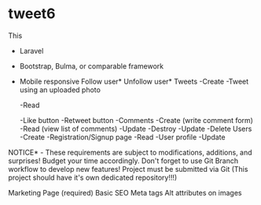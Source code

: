 # tweet6
This
- Laravel
- Bootstrap, Bulma, or comparable framework
- Mobile responsive
Follow user*
Unfollow user*
Tweets
    -Create
    -Tweet using an uploaded photo
    
   
    -Read
    
    -Like button
    -Retweet button
    -Comments
    -Create (write comment form)
    -Read (view list of comments)
    -Update
    -Destroy
    -Update
    -Delete
Users
    -Create
    -Registration/Signup page
    -Read
    -User profile
    -Update

NOTICE* - These requirements are subject to modifications, additions, and surprises! Budget your time accordingly.  Don't forget to use Git Branch workflow to develop new features!  Project must be submitted via Git (This project should have it's own dedicated repository!!!)
 
Marketing Page (required)
Basic SEO
Meta tags
Alt attributes on images
<title>
Proper use of <h#> heading tags
Well formatted written page content.
The marketing page should persuade me to want to use your Tweeter application.  Tell me about features, benefits, and why I should use your platform!

 
 
Utilize ScrollMagic or a comparable JavaScript library to animate page elements as scrolling occurs
http://scrollmagic.io/
 (Links to an external site.)
Links to an external site.
 
Example: https://www.kitkat.com/android/#/techspec
 (Links to an external site.)
Links to an external site.
 
 
Utilize Bulma or Bootstrap 4 CSS Library (JS library optional if using Bootstrap)
https://getbootstrap.com/
 (Links to an external site.)
Links to an external site.
 
https://bulma.io/
 (Links to an external site.)
Links to an external site.


 
Fully mobile responsive (from phone to desktop size)
 
No pre-made templates allowed for this one. Build from scratch.  
 
 
Tweeter additions (required):
Complete list of personalized feedback items that you received after part 1.
 
GIF Comments
Your Vue Giphy Search module must be integrated in to Tweeter
Users should be able to make comments that use GIF images instead of text.
 
AJAX Like button
Use AJAX to update the like count in the database
Update the displayed like count without a refresh
Be able to "unlike" as well
There should be a visual indication that you have liked a post.  
 
Paginate Tweets (on feed and anywhere else they are displayed)
See: https://laravel.com/docs/5.6/pagination
 (Links to an external site.)
Links to an external site.
 
Note! If you choose to infinite scrolling, then traditional pagination is not required, and you will receive an additional 5% bonus.    
 
Bonus Tweeter ideas (5% each unless otherwise indicated):
Nested comments
User can reply directly to another users comment
You only need to go "1 level deep".  Like Facebook comments!
 
Share URL's (with preview)
Example: url-preview-example.PNG
 
Login with Socialite (10%)


See: https://developers.facebook.com/docs/facebook-login/
 (Links to an external site.)
Links to an external site.
 
 
Show a "profile card" when hovering a username
Utilize AJAX to pull profile information from the database
Display that information (name, profile, etc...)
See Facebook & Twitter for examples of this
 
Search (10%, 5% for each)
Search by username and/or email
Search by hashtags (only if implementing hashtags too)
 
Infinite scroll


Use AJAX to continuously load Tweets when the user scrolls down
Example: www.facebook.com
 (Links to an external site.)
Links to an external site.
 
 
Re-tweeting
If you re-tweet something, you must give attribution to the author
Link back to the original tweet
 
Notification system (10%)
Someone likes your tweet
Someone follows you
Someone comments on your Tweet
Someone replies to your comment
 
Hashtagging (10%)
What's trending
Hashtags in Tweets must be clickable, and show a list of related Tweets
 
Private messaging (10%)
One to one private messages
Maintain an "inbox" of messages
 
Tweet using an uploaded photo (5%)
 
Comment using an uploaded photo (5%)
We could easily refactor our GIF comments a little bit to implement this!
